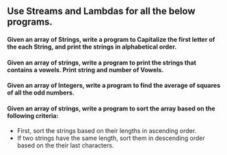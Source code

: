 ## Use Streams and Lambdas for all the below programs.

#### Given an array of Strings, write a program to Capitalize the first letter of the each String, and print the strings in alphabetical order.

#### Given an array of strings, write a program to print the strings that contains a vowels. Print string and number of Vowels.

#### Given an array of Integers, write a program to find the average of squares of all the odd numbers.

#### Given an array of strings, write a program to sort the array based on the following criteria:
  - First, sort the strings based on their lengths in ascending order.
  - If two strings have the same length, sort them in descending order based on the their last characters.
